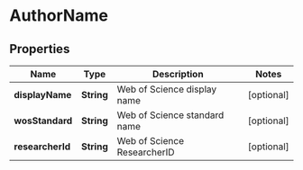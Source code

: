 

# AuthorName


## Properties

Name | Type | Description | Notes
------------ | ------------- | ------------- | -------------
**displayName** | **String** | Web of Science display name |  [optional]
**wosStandard** | **String** | Web of Science standard name |  [optional]
**researcherId** | **String** | Web of Science ResearcherID |  [optional]



